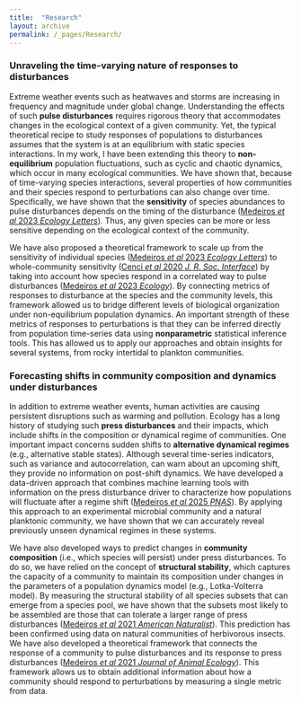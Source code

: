 ```yaml
---
title:  "Research"
layout: archive
permalink: /_pages/Research/
---
```


### Unraveling the time-varying nature of responses to disturbances

Extreme weather events such as heatwaves and storms are increasing in frequency and magnitude under global change. Understanding the effects of such **pulse disturbances** requires rigorous theory that accommodates changes in the ecological context of a given community. Yet, the typical theoretical recipe to study responses of populations to disturbances assumes that the system is at an equilibrium with static species interactions. In my work, I have been extending this theory to **non-equilibrium** population fluctuations, such as cyclic and chaotic dynamics, which occur in many ecological communities. We have shown that, because of time-varying species interactions, several properties of how communities and their species respond to perturbations can also change over time. Specifically, we have shown that the **sensitivity** of species abundances to pulse disturbances depends on the timing of the disturbance ([Medeiros *et al* 2023 *Ecology Letters*](https://onlinelibrary.wiley.com/doi/abs/10.1111/ele.14131)). Thus, any given species can be more or less sensitive depending on the ecological context of the community.

We have also proposed a theoretical framework to scale up from the sensitivity of individual species ([Medeiros *et al* 2023 *Ecology Letters*](https://onlinelibrary.wiley.com/doi/abs/10.1111/ele.14131)) to whole-community sensitivity ([Cenci *et al* 2020 *J. R. Soc. Interface*](https://royalsocietypublishing.org/doi/full/10.1098/rsif.2019.0627)) by taking into account how species respond in a correlated way to pulse disturbances ([Medeiros *et al* 2023 *Ecology*](https://esajournals.onlinelibrary.wiley.com/doi/abs/10.1002/ecy.4115)). By connecting metrics of responses to disturbance at the species and the community levels, this framework allowed us to bridge different levels of biological organization under non-equilibrium population dynamics. An important strength of these metrics of responses to perturbations is that they can be inferred directly from population time-series data using **nonparametric** statistical inference tools. This has allowed us to apply our approaches and obtain insights for several systems, from rocky intertidal to plankton communities.

### Forecasting shifts in community composition and dynamics under disturbances

In addition to extreme weather events, human activities are causing persistent disruptions such as warming and pollution. Ecology has a long history of studying such **press disturbances** and their impacts, which include shifts in the composition or dynamical regime of communities. One important impact concerns sudden shifts to **alternative dynamical regimes** (e.g., alternative stable states). Although several time-series indicators, such as variance and autocorrelation, can warn about an upcoming shift, they provide no information on post-shift dynamics. We have developed a data-driven approach that combines machine learning tools with information on the press disturbance driver to characterize how populations will fluctuate after a regime shift ([Medeiros *et al* 2025 *PNAS*](https://www.pnas.org/doi/10.1073/pnas.2416637122)). By applying this approach to an experimental microbial community and a natural planktonic community, we have shown that we can accurately reveal previously unseen dynamical regimes in these systems.

We have also developed ways to predict changes in **community composition** (i.e., which species will persist) under press disturbances. To do so, we have relied on the concept of **structural stability**, which captures the capacity of a community to maintain its composition under changes in the parameters of a population dynamics model (e.g., Lotka-Volterra model). By measuring the structural stability of all species subsets that can emerge from a species pool, we have shown that the subsets most likely to be assembled are those that can tolerate a larger range of press disturbances ([Medeiros *et al* 2021 *American Naturalist*](https://www.journals.uchicago.edu/doi/full/10.1086/711663)). This prediction has been confirmed using data on natural communities of herbivorous insects. We have also developed a theoretical framework that connects the response of a community to pulse disturbances and its response to press disturbances ([Medeiros *et al* 2021 *Journal of Animal Ecology*](https://besjournals.onlinelibrary.wiley.com/doi/abs/10.1111/1365-2656.13421)). This framework allows us to obtain additional information about how a community should respond to perturbations by measuring a single metric from data.
